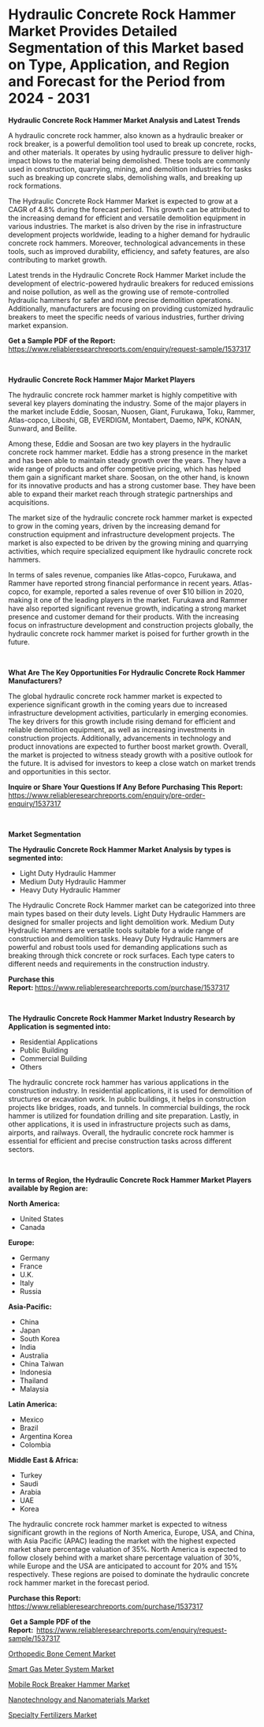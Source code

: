 <p><h1>Hydraulic Concrete Rock Hammer Market Provides Detailed Segmentation of this Market based on Type, Application, and Region and Forecast for the Period from 2024 - 2031</h1></p><p><strong>Hydraulic Concrete Rock Hammer Market Analysis and Latest Trends</strong></p>
<p><p>A hydraulic concrete rock hammer, also known as a hydraulic breaker or rock breaker, is a powerful demolition tool used to break up concrete, rocks, and other materials. It operates by using hydraulic pressure to deliver high-impact blows to the material being demolished. These tools are commonly used in construction, quarrying, mining, and demolition industries for tasks such as breaking up concrete slabs, demolishing walls, and breaking up rock formations.</p><p>The Hydraulic Concrete Rock Hammer Market is expected to grow at a CAGR of 4.8% during the forecast period. This growth can be attributed to the increasing demand for efficient and versatile demolition equipment in various industries. The market is also driven by the rise in infrastructure development projects worldwide, leading to a higher demand for hydraulic concrete rock hammers. Moreover, technological advancements in these tools, such as improved durability, efficiency, and safety features, are also contributing to market growth.</p><p>Latest trends in the Hydraulic Concrete Rock Hammer Market include the development of electric-powered hydraulic breakers for reduced emissions and noise pollution, as well as the growing use of remote-controlled hydraulic hammers for safer and more precise demolition operations. Additionally, manufacturers are focusing on providing customized hydraulic breakers to meet the specific needs of various industries, further driving market expansion.</p></p>
<p><strong>Get a Sample PDF of the Report:&nbsp;</strong> <a href="https://www.reliableresearchreports.com/enquiry/request-sample/1537317">https://www.reliableresearchreports.com/enquiry/request-sample/1537317</a></p>
<p>&nbsp;</p>
<p><strong>Hydraulic Concrete Rock Hammer Major Market Players</strong></p>
<p><p>The hydraulic concrete rock hammer market is highly competitive with several key players dominating the industry. Some of the major players in the market include Eddie, Soosan, Nuosen, Giant, Furukawa, Toku, Rammer, Atlas-copco, Liboshi, GB, EVERDIGM, Montabert, Daemo, NPK, KONAN, Sunward, and Beilite.</p><p>Among these, Eddie and Soosan are two key players in the hydraulic concrete rock hammer market. Eddie has a strong presence in the market and has been able to maintain steady growth over the years. They have a wide range of products and offer competitive pricing, which has helped them gain a significant market share. Soosan, on the other hand, is known for its innovative products and has a strong customer base. They have been able to expand their market reach through strategic partnerships and acquisitions.</p><p>The market size of the hydraulic concrete rock hammer market is expected to grow in the coming years, driven by the increasing demand for construction equipment and infrastructure development projects. The market is also expected to be driven by the growing mining and quarrying activities, which require specialized equipment like hydraulic concrete rock hammers.</p><p>In terms of sales revenue, companies like Atlas-copco, Furukawa, and Rammer have reported strong financial performance in recent years. Atlas-copco, for example, reported a sales revenue of over $10 billion in 2020, making it one of the leading players in the market. Furukawa and Rammer have also reported significant revenue growth, indicating a strong market presence and customer demand for their products. With the increasing focus on infrastructure development and construction projects globally, the hydraulic concrete rock hammer market is poised for further growth in the future.</p></p>
<p>&nbsp;</p>
<p><strong>What Are The Key Opportunities For Hydraulic Concrete Rock Hammer Manufacturers?</strong></p>
<p><p>The global hydraulic concrete rock hammer market is expected to experience significant growth in the coming years due to increased infrastructure development activities, particularly in emerging economies. The key drivers for this growth include rising demand for efficient and reliable demolition equipment, as well as increasing investments in construction projects. Additionally, advancements in technology and product innovations are expected to further boost market growth. Overall, the market is projected to witness steady growth with a positive outlook for the future. It is advised for investors to keep a close watch on market trends and opportunities in this sector.</p></p>
<p><strong>Inquire or Share Your Questions If Any Before Purchasing This Report:</strong> <a href="https://www.reliableresearchreports.com/enquiry/pre-order-enquiry/1537317">https://www.reliableresearchreports.com/enquiry/pre-order-enquiry/1537317</a></p>
<p>&nbsp;</p>
<p><strong>Market Segmentation</strong></p>
<p><strong>The Hydraulic Concrete Rock Hammer Market Analysis by types is segmented into:</strong></p>
<p><ul><li>Light Duty Hydraulic Hammer</li><li>Medium Duty Hydraulic Hammer</li><li>Heavy Duty Hydraulic Hammer</li></ul></p>
<p><p>The Hydraulic Concrete Rock Hammer market can be categorized into three main types based on their duty levels. Light Duty Hydraulic Hammers are designed for smaller projects and light demolition work. Medium Duty Hydraulic Hammers are versatile tools suitable for a wide range of construction and demolition tasks. Heavy Duty Hydraulic Hammers are powerful and robust tools used for demanding applications such as breaking through thick concrete or rock surfaces. Each type caters to different needs and requirements in the construction industry.</p></p>
<p><strong>Purchase this Report:&nbsp;</strong><a href="https://www.reliableresearchreports.com/purchase/1537317">https://www.reliableresearchreports.com/purchase/1537317</a></p>
<p>&nbsp;</p>
<p><strong>The Hydraulic Concrete Rock Hammer Market Industry Research by Application is segmented into:</strong></p>
<p><ul><li>Residential Applications</li><li>Public Building</li><li>Commercial Building</li><li>Others</li></ul></p>
<p><p>The hydraulic concrete rock hammer has various applications in the construction industry. In residential applications, it is used for demolition of structures or excavation work. In public buildings, it helps in construction projects like bridges, roads, and tunnels. In commercial buildings, the rock hammer is utilized for foundation drilling and site preparation. Lastly, in other applications, it is used in infrastructure projects such as dams, airports, and railways. Overall, the hydraulic concrete rock hammer is essential for efficient and precise construction tasks across different sectors.</p></p>
<p>&nbsp;</p>
<p><strong>In terms of Region, the Hydraulic Concrete Rock Hammer Market Players available by Region are:</strong></p>
<p>
    <p> <strong> North America: </strong>
        <ul>
            <li>United States</li>
            <li>Canada</li>
        </ul>
        </p> 
    <p> <strong> Europe: </strong>
        <ul>
            <li>Germany</li>
            <li>France</li>
            <li>U.K.</li>
            <li>Italy</li>
            <li>Russia</li>
        </ul>
        </p> 
    <p> <strong> Asia-Pacific: </strong>
        <ul>
            <li>China</li>
            <li>Japan</li>
            <li>South Korea</li>
            <li>India</li>
            <li>Australia</li>
            <li>China Taiwan</li>
            <li>Indonesia</li>
            <li>Thailand</li>
            <li>Malaysia</li>
        </ul>
        </p> 
    <p> <strong> Latin America: </strong>
        <ul>
            <li>Mexico</li>
            <li>Brazil</li>
            <li>Argentina Korea</li>
            <li>Colombia</li>
        </ul>
        </p> 
    <p> <strong> Middle East & Africa: </strong>
        <ul>
            <li>Turkey</li>
            <li>Saudi</li>
            <li>Arabia</li>
            <li>UAE</li>
            <li>Korea</li>
        </ul>
    </p>
    </p>
<p><p>The hydraulic concrete rock hammer market is expected to witness significant growth in the regions of North America, Europe, USA, and China, with Asia Pacific (APAC) leading the market with the highest expected market share percentage valuation of 35%. North America is expected to follow closely behind with a market share percentage valuation of 30%, while Europe and the USA are anticipated to account for 20% and 15% respectively. These regions are poised to dominate the hydraulic concrete rock hammer market in the forecast period.</p></p>
<p><strong>Purchase this Report: </strong><a href="https://www.reliableresearchreports.com/purchase/1537317">https://www.reliableresearchreports.com/purchase/1537317</a></p>
<p>&nbsp;<strong>Get a Sample PDF of the Report:&nbsp;&nbsp;</strong><a href="https://www.reliableresearchreports.com/enquiry/request-sample/1537317">https://www.reliableresearchreports.com/enquiry/request-sample/1537317</a></p>
<p><strong></strong></p>
<p><p><a href="https://medium.com/@bitmainantminer/orthopedic-bone-cement-market-size-reveals-the-best-marketing-channels-in-global-industry-5add20fb438d">Orthopedic Bone Cement Market</a></p><p><a href="https://github.com/jerrycopelandthomaswsqd8q/Market-Research-Report-List-1/blob/main/smart-gas-meter-system-market.md">Smart Gas Meter System Market</a></p><p><a href="https://github.com/brenzgnarento/Market-Research-Report-List-1/blob/main/mobile-rock-breaker-hammer-market.md">Mobile Rock Breaker Hammer Market</a></p><p><a href="https://medium.com/@bitmainantminer/nanotechnology-and-nanomaterials-market-trends-and-market-analysis-forecasted-for-period-2024-2031-6ef26e01b765">Nanotechnology and Nanomaterials Market</a></p><p><a href="https://medium.com/@bitmainantminer/analyzing-specialty-fertilizers-market-global-industry-perspective-and-forecast-2024-to-2031-2e583e6dc491">Specialty Fertilizers Market</a></p></p>